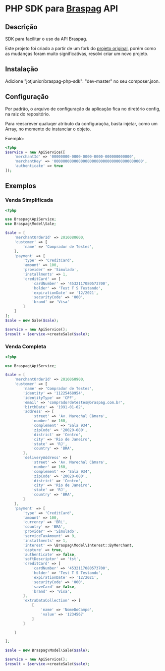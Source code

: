 PHP SDK para [Braspag](http://www.braspag.com.br) API
=====================================================

## Descrição
SDK para facilitar o uso da API Braspag. 

Este projeto foi criado a partir de um fork do [projeto original](https://github.com/Braspag/BraspagApiPhpSdk), 
porém como as mudanças foram muito significativas, resolvi criar um 
novo projeto. 

## Instalação
Adicione "jotjunior/braspag-php-sdk": "dev-master" no seu composer.json.

## Configuração
Por padrão, o arquivo de configuração da aplicação fica no diretório config, 
na raiz do repositório. 

Para reescrever qualuqer atributo da configuraçõa, basta injetar, como um Array, 
no momento de instanciar o objeto.

Exemplo:
```php
<?php
$service = new ApiService([
    'merchantId' => '00000000-0000-0000-0000-000000000000',
    'merchantKey' => '0000000000000000000000000000000000000000',
    'authenticate' => true
]);

```

## Exemplos

### Venda Simplificada

```php
<?php

use Braspag\ApiService;
use Braspag\Model\Sale;

$sale = [
    'merchantOrderId' => 2016080600,
    'customer' => [
        'name' => 'Comprador de Testes',
    ],
    'payment' => [
        'type' => 'CreditCard',
        'amount' => 100,
        'provider' => 'Simulado',
        'installments' => 1,
        'creditCard' => [
            'cardNumber' => '4532117080573700',
            'holder' => 'Test T S Testando',
            'expirationDate' => '12/2021',
            'securityCode' => '000',
            'brand' => 'Visa'
        ]
    ]
];
$sale = new Sale($sale);

$service = new ApiService();
$result = $service->createSale($sale);
```

### Venda Completa

```php
<?php

use Braspag\ApiService;

$sale = [
    'merchantOrderId' => 2016060900,
    'customer' => [
        'name' => 'Comprador de Testes',
        'identity' => '11225468954',
        'identityType' => 'CPF',
        'email' => 'compradordetestes@braspag.com.br',
        'birthDate' => '1991-01-02',
        'address' => [
            'street' => 'Av. Marechal Câmara',
            'number' => 160,
            'complement' => 'Sala 934',
            'zipCode' => '20020-080',
            'district' => 'Centro',
            'city' => 'Rio de Janeiro',
            'state' => 'RJ',
            'country' => 'BRA',
        ],
        'deliveryAddress' => [
            'street' => 'Av. Marechal Câmara',
            'number' => 160,
            'complement' => 'Sala 934',
            'zipCode' => '20020-080',
            'district' => 'Centro',
            'city' => 'Rio de Janeiro',
            'state' => 'RJ',
            'country' => 'BRA',
        ]
    ],
    'payment' => [
        'type' => 'CreditCard',
        'amount' => 100,
        'currency' => 'BRL',
        'country' => 'BRA',
        'provider' => 'Simulado',
        'serviceTaxAmount' => 0,
        'installments' => 1,
        'interest' => \Braspag\Model\Interest::ByMerchant,
        'capture' => true,
        'authenticate' => false,
        'softDescriptor' => 'tst',
        'creditCard' => [
            'cardNumber' => '4532117080573700',
            'holder' => 'Test T S Testando',
            'expirationDate' => '12/2021',
            'securityCode' => '000',
            'saveCard' => false,
            'brand' => 'Visa',
        ],
        'extraDataCollection' => [
            [
                'name' => 'NomeDoCampo',
                'value' => '1234567'
            ]
        ]

    ]

];

$sale = new Braspag\Model\Sale($sale);

$service = new ApiService();
$result = $service->createSale($sale);
```